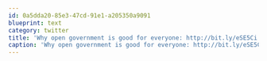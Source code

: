 ```yaml
---
id: 0a5dda20-85e3-47cd-91e1-a205350a9091
blueprint: text
category: twitter
title: 'Why open government is good for everyone: http://bit.ly/eSE5Ci'
caption: 'Why open government is good for everyone: http://bit.ly/eSE5Ci'
---
```

